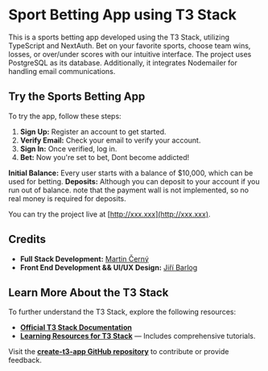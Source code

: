 # Sport Betting App using T3 Stack

This is a sports betting app developed using the T3 Stack, utilizing TypeScript and NextAuth. Bet on your favorite sports, choose team wins, losses, or over/under scores with our intuitive interface.
The project uses PostgreSQL as its database. Additionally, it integrates Nodemailer for handling email communications.

## Try the Sports Betting App 

To try the app, follow these steps:
1. **Sign Up:** Register an account to get started.
2. **Verify Email:** Check your email to verify your account.
3. **Sign In:** Once verified, log in.
4. **Bet:** Now you're set to bet, Dont become addicted!

**Initial Balance:** Every user starts with a balance of $10,000, which can be used for betting.
**Deposits:** Although you can deposit to your account if you run out of balance. note that the payment wall is not implemented, so no real money is required for deposits.


You can try the project live at [http://xxx.xxx](http://xxx.xxx).

## Credits

- **Full Stack Development:** [Martin Černý](https://github.com/Cernousek0)
- **Front End Development && UI/UX Design:** [Jiří Barlog](https://github.com/jirkoseu)


## Learn More About the T3 Stack

To further understand the T3 Stack, explore the following resources:

- **[Official T3 Stack Documentation](https://create.t3.gg/)**
- **[Learning Resources for T3 Stack](https://create.t3.gg/en/faq#what-learning-resources-are-currently-available)** — Includes comprehensive tutorials.

Visit the **[create-t3-app GitHub repository](https://github.com/t3-oss/create-t3-app)** to contribute or provide feedback.

